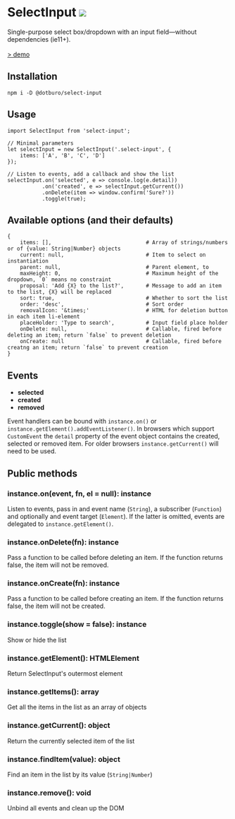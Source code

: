 # SelectInput ![](https://img.shields.io/github/tag/pecuchet/select-input.svg?label=version&style=flat)

Single-purpose select box/dropdown with an input field&mdash;without dependencies (ie11+).  
<br>
[> demo](https://pecuchet.github.io/select-input/)

## Installation
```
npm i -D @dotburo/select-input
```


## Usage
```
import SelectInput from 'select-input';

// Minimal parameters
let selectInput = new SelectInput('.select-input', {
    items: ['A', 'B', 'C', 'D']
});

// Listen to events, add a callback and show the list 
selectInput.on('selected', e => console.log(e.detail))
           .on('created', e => selectInput.getCurrent())
           .onDelete(item => window.confirm('Sure?'))
           .toggle(true);
```

## Available options (and their defaults)
```
{
    items: [],                              # Array of strings/numbers or of {value: String|Number} objects
    current: null,                          # Item to select on instantiation
    parent: null,                           # Parent element, to 
    maxHeight: 0,                           # Maximum height of the dropdown, `0` means no constraint
    proposal: 'Add {X} to the list?',       # Message to add an item to the list, {X} will be replaced
    sort: true,                             # Whether to sort the list
    order: 'desc',                          # Sort order
    removalIcon: '&times;'                  # HTML for deletion button in each item li-element
    placeHolder: 'Type to search',          # Input field place holder
    onDelete: null,                         # Callable, fired before deleting an item; return `false` to prevent deletion
    onCreate: null                          # Callable, fired before creatng an item; return `false` to prevent creation
}
```

## Events

- **selected**
- **created**
- **removed**

Event handlers can be bound with `instance.on()` or `instance.getElement().addEventListener()`. In browsers which
support `CustomEvent` the `detail` property of the event object contains the created, selected or removed item. 
For older browsers `instance.getCurrent()` will need to be used.

## Public methods

### instance.on(event, fn, el = null): instance
Listen to events, pass in and event name (`String`), a subscriber (`Function`) and optionally and event target (`Element`). 
If the latter is omitted, events are delegated to `instance.getElement()`.

### instance.onDelete(fn): instance
Pass a function to be called before deleting an item. If the function returns false, the item will not be removed.

### instance.onCreate(fn): instance
Pass a function to be called before creating an item. If the function returns false, the item will not be created.

### instance.toggle(show = false): instance
Show or hide the list

### instance.getElement(): HTMLElement
Return SelectInput's outermost element 

### instance.getItems(): array
Get all the items in the list as an array of objects

### instance.getCurrent(): object
Return the currently selected item of the list
 
### instance.findItem(value): object
Find an item in the list by its value (`String|Number`)

### instance.remove(): void
Unbind all events and clean up the DOM
